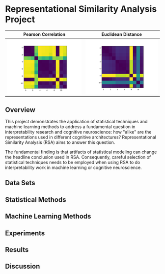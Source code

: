 # Representational Similarity Analysis Project

Pearson Correlation                                     | Euclidean Distance
:------------------------------------------------------:|:-------------------------------------------------:
![My Image](simple_net_relu_fine_grain_correlation.png) | ![My Image](simple_net_relu_fine_grain_euclid.png)

## Overview

This project demonstrates the application of statistical techniques and machine learning methods to address a fundamental question in interpretability research and cognitive neuroscience:  how "alike" are the representations used in different cognitive architectures?  Representational Similarity Analysis (RSA) aims to answer this question.

The fundamental finding is that artifacts of statistical modeling can change the headline conclusion used in RSA.  Consequently, careful selection of statistical techniques needs to be employed when using RSA to do interpretability work in machine learning or cognitive neuroscience.

## Data Sets

## Statistical Methods

## Machine Learning Methods

## Experiments

## Results

## Discussion
